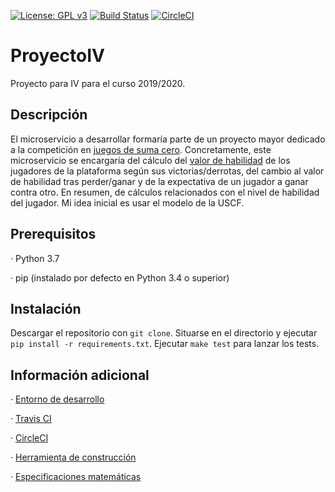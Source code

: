 [![License: GPL v3](https://img.shields.io/badge/License-GPLv3-blue.svg)](https://www.gnu.org/licenses/gpl-3.0) [![Build Status](https://travis-ci.org/davidluque1/ProyectoIV.svg?branch=master)](https://travis-ci.org/davidluque1/ProyectoIV) [![CircleCI](https://circleci.com/gh/davidluque1/ProyectoIV.svg?style=svg)](https://circleci.com/gh/davidluque1/ProyectoIV.svg?style=svg)

# ProyectoIV

Proyecto para IV para el curso 2019/2020.


## Descripción

El microservicio a desarrollar formaría parte de un proyecto mayor dedicado a la competición en [juegos de suma cero](https://en.wikipedia.org/wiki/Zero-sum_game). Concretamente, este microservicio se encargaría del cálculo del [valor de habilidad](https://en.wikipedia.org/wiki/Elo_rating_system) de los jugadores de la plataforma según sus victorias/derrotas, del cambio al valor de habilidad tras perder/ganar y de la expectativa de un jugador a ganar contra otro. En resumen, de cálculos relacionados con el nivel de habilidad del jugador. Mi idea inicial es usar el modelo de la USCF.


## Prerequisitos

· Python 3.7 

· pip (instalado por defecto en Python 3.4 o superior)


## Instalación

Descargar el repositorio con `git clone`. Situarse en el directorio y ejecutar `pip install -r requirements.txt`. Ejecutar `make test` para lanzar los tests.

## Información adicional

· [Entorno de desarrollo](https://github.com/davidluque1/ProyectoIV/tree/master/docs#Entorno-de-desarrollo)

· [Travis CI](https://github.com/davidluque1/ProyectoIV/tree/master/docs#Travis-CI)

· [CircleCI](https://github.com/davidluque1/ProyectoIV/tree/master/docs#CircleCI)

· [Herramienta de construcción](https://github.com/davidluque1/ProyectoIV/tree/master/docs#Herramienta-de-construcción)

· [Especificaciones matemáticas](https://github.com/davidluque1/ProyectoIV/tree/master/docs#Especificaciones-matemáticas)





